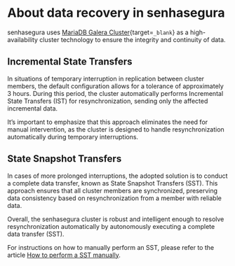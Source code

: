 # About data recovery in senhasegura

senhasegura uses [MariaDB Galera Cluster](https://mariadb.com/kb/en/what-is-mariadb-galera-cluster/){target=`_blank`} as a high-availability cluster technology to ensure the integrity and continuity of data.

## Incremental State Transfers 
In situations of temporary interruption in replication between cluster members, the default configuration allows for a tolerance of approximately 3 hours. During this period, the cluster automatically performs Incremental State Transfers (IST) for resynchronization, sending only the affected incremental data. 

It’s important to emphasize that this approach eliminates the need for manual intervention, as the cluster is designed to handle resynchronization automatically during temporary interruptions.

## State Snapshot Transfers 
In cases of more prolonged interruptions, the adopted solution is to conduct a complete data transfer, known as State Snapshot Transfers (SST). This approach ensures that all cluster members are synchronized, preserving data consistency based on resynchronization from a member with reliable data.

Overall, the senhasegura cluster is robust and intelligent enough to resolve resynchronization automatically by autonomously executing a complete data transfer (SST).

For instructions on how to manually perform an SST, please refer to the article [How to perform a SST manually](/v3-32/docs/installation-how-to-perform-a-sst-manually).
